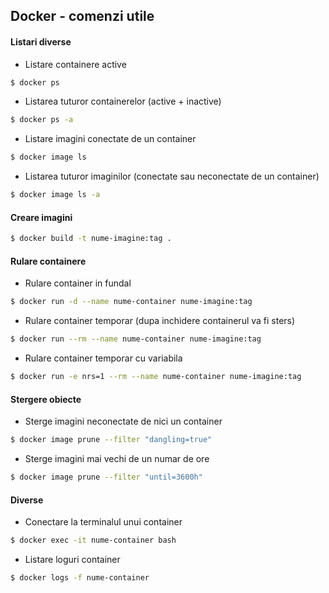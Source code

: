 ## Docker - comenzi utile

#### Listari diverse

- Listare containere active

```bash
$ docker ps
```

- Listarea tuturor containerelor (active + inactive)

```bash
$ docker ps -a
```

- Listare imagini conectate de un container

```bash
$ docker image ls
```

- Listarea tuturor imaginilor (conectate sau neconectate de un container)

```bash
$ docker image ls -a
```

#### Creare imagini

```bash
$ docker build -t nume-imagine:tag .
```

#### Rulare containere

- Rulare container in fundal

```bash
$ docker run -d --name nume-container nume-imagine:tag
```
- Rulare container temporar (dupa inchidere containerul va fi sters)

```bash
$ docker run --rm --name nume-container nume-imagine:tag
```

- Rulare container temporar cu variabila

```bash
$ docker run -e nrs=1 --rm --name nume-container nume-imagine:tag
```

#### Stergere obiecte

- Sterge imagini neconectate de nici un container

```bash
$ docker image prune --filter "dangling=true"
```

- Sterge imagini mai vechi de un numar de ore

```bash
$ docker image prune --filter "until=3600h"
```

#### Diverse

- Conectare la terminalul unui container

```bash
$ docker exec -it nume-container bash
```

- Listare loguri container

```bash
$ docker logs -f nume-container
```
